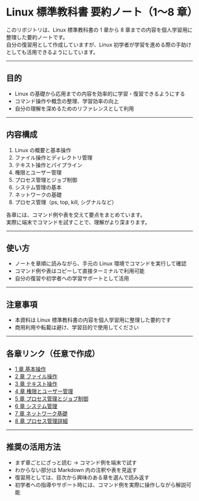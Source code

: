 # Linux 標準教科書 要約ノート（1〜8 章）

このリポジトリは、Linux 標準教科書の 1 章から 8 章までの内容を個人学習用に整理した要約ノートです。  
自分の復習用として作成していますが、Linux 初学者が学習を進める際の手助けとしても活用できるようにしています。

---

## 目的

- Linux の基礎から応用までの内容を効率的に学習・復習できるようにする
- コマンド操作や概念の整理、学習効率の向上
- 自分の理解を深めるためのリファレンスとして利用

---

## 内容構成

1. Linux の概要と基本操作
2. ファイル操作とディレクトリ管理
3. テキスト操作とパイプライン
4. 権限とユーザー管理
5. プロセス管理とジョブ制御
6. システム管理の基本
7. ネットワークの基礎
8. プロセス管理（ps, top, kill, シグナルなど）

各章には、コマンド例や表を交えて要点をまとめています。  
実際に端末でコマンドを試すことで、理解がより深まります。

---

## 使い方

- ノートを章順に読みながら、手元の Linux 環境でコマンドを実行して確認
- コマンド例や表はコピーして直接ターミナルで利用可能
- 自分の復習や初学者への学習サポートとして活用

---

## 注意事項

- 本資料は Linux 標準教科書の内容を個人学習用に整理した要約です
- 商用利用や転載は避け、学習目的で使用してください

---

## 各章リンク（任意で作成）

- [1 章 基本操作](1章-基本操作.md)
- [2 章 ファイル操作](2章-ファイル操作.md)
- [3 章 テキスト操作](3章-テキスト操作.md)
- [4 章 権限とユーザー管理](4章-権限ユーザー.md)
- [5 章 プロセス管理とジョブ制御](5章-プロセス.md)
- [6 章 システム管理](6章-システム.md)
- [7 章 ネットワーク基礎](7章-ネットワーク.md)
- [8 章 プロセス管理詳細](8章-プロセス管理.md)

---

## 推奨の活用方法

- まず章ごとにざっと読む → コマンド例を端末で試す
- わからない部分は Markdown 内の注釈や表を見返す
- 復習用としては、目次から興味のある章を選んで読み返す
- 初学者への指導やサポート時には、コマンド例を実際に操作しながら解説可能
